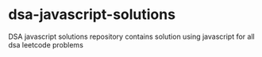 # dsa-javascript-solutions
DSA javascript solutions repository contains solution using javascript for all dsa leetcode problems
